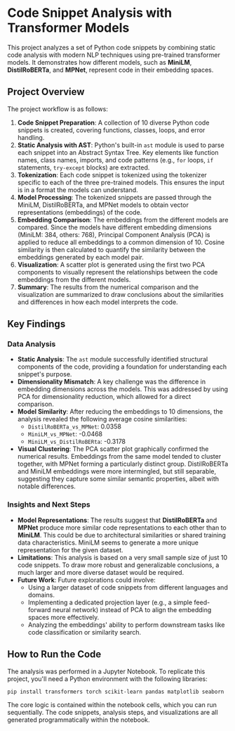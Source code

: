 # Code Snippet Analysis with Transformer Models

This project analyzes a set of Python code snippets by combining static code analysis with modern NLP techniques using pre-trained transformer models. It demonstrates how different models, such as **MiniLM**, **DistilRoBERTa**, and **MPNet**, represent code in their embedding spaces.

## Project Overview

The project workflow is as follows:

1.  **Code Snippet Preparation**: A collection of 10 diverse Python code snippets is created, covering functions, classes, loops, and error handling.
2.  **Static Analysis with AST**: Python's built-in `ast` module is used to parse each snippet into an Abstract Syntax Tree. Key elements like function names, class names, imports, and code patterns (e.g., `for` loops, `if` statements, `try-except` blocks) are extracted.
3.  **Tokenization**: Each code snippet is tokenized using the tokenizer specific to each of the three pre-trained models. This ensures the input is in a format the models can understand.
4.  **Model Processing**: The tokenized snippets are passed through the MiniLM, DistilRoBERTa, and MPNet models to obtain vector representations (embeddings) of the code.
5.  **Embedding Comparison**: The embeddings from the different models are compared. Since the models have different embedding dimensions (MiniLM: 384, others: 768), Principal Component Analysis (PCA) is applied to reduce all embeddings to a common dimension of 10. Cosine similarity is then calculated to quantify the similarity between the embeddings generated by each model pair.
6.  **Visualization**: A scatter plot is generated using the first two PCA components to visually represent the relationships between the code embeddings from the different models.
7.  **Summary**: The results from the numerical comparison and the visualization are summarized to draw conclusions about the similarities and differences in how each model interprets the code.

## Key Findings

### Data Analysis

  * **Static Analysis**: The `ast` module successfully identified structural components of the code, providing a foundation for understanding each snippet's purpose.
  * **Dimensionality Mismatch**: A key challenge was the difference in embedding dimensions across the models. This was addressed by using PCA for dimensionality reduction, which allowed for a direct comparison.
  * **Model Similarity**: After reducing the embeddings to 10 dimensions, the analysis revealed the following average cosine similarities:
      * `DistilRoBERTa_vs_MPNet`: 0.0358
      * `MiniLM_vs_MPNet`: -0.0468
      * `MiniLM_vs_DistilRoBERta`: -0.3178
  * **Visual Clustering**: The PCA scatter plot graphically confirmed the numerical results. Embeddings from the same model tended to cluster together, with MPNet forming a particularly distinct group. DistilRoBERTa and MiniLM embeddings were more intermingled, but still separable, suggesting they capture some similar semantic properties, albeit with notable differences.

### Insights and Next Steps

  * **Model Representations**: The results suggest that **DistilRoBERTa** and **MPNet** produce more similar code representations to each other than to **MiniLM**. This could be due to architectural similarities or shared training data characteristics. MiniLM seems to generate a more unique representation for the given dataset.
  * **Limitations**: This analysis is based on a very small sample size of just 10 code snippets. To draw more robust and generalizable conclusions, a much larger and more diverse dataset would be required.
  * **Future Work**: Future explorations could involve:
      * Using a larger dataset of code snippets from different languages and domains.
      * Implementing a dedicated projection layer (e.g., a simple feed-forward neural network) instead of PCA to align the embedding spaces more effectively.
      * Analyzing the embeddings' ability to perform downstream tasks like code classification or similarity search.

## How to Run the Code

The analysis was performed in a Jupyter Notebook. To replicate this project, you'll need a Python environment with the following libraries:

```bash
pip install transformers torch scikit-learn pandas matplotlib seaborn
```

The core logic is contained within the notebook cells, which you can run sequentially. The code snippets, analysis steps, and visualizations are all generated programmatically within the notebook.
